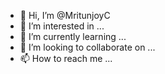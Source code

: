 - 👋 Hi, I’m @MritunjoyC
- 👀 I’m interested in ...
- 🌱 I’m currently learning ...
- 💞️ I’m looking to collaborate on ...
- 📫 How to reach me ...

<!---
MritunjoyC/MritunjoyC is a ✨ special ✨ repository because its `README.md` (this file) appears on your GitHub profile.
You can click the Preview link to take a look at your changes.
--->
